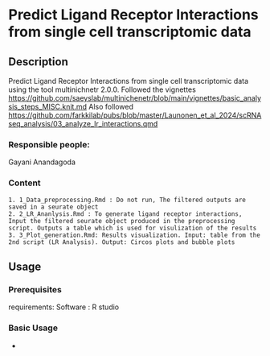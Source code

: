 # Predict Ligand Receptor Interactions from single cell transcriptomic data

## Description
Predict Ligand Receptor Interactions from single cell transcriptomic data using the tool multinichnetr 2.0.0. 
Followed the vignettes https://github.com/saeyslab/multinichenetr/blob/main/vignettes/basic_analysis_steps_MISC.knit.md
Also followed https://github.com/farkkilab/pubs/blob/master/Launonen_et_al_2024/scRNAseq_analysis/03_analyze_lr_interactions.qmd

### Responsible people: 
 Gayani Anandagoda

### Content
  	1. 1_Data_preprocessing.Rmd : Do not run, The filtered outputs are saved in a seurate object
	2. 2_LR_Ananlysis.Rmd : To generate ligand receptor interactions, Input the filtered seurate object produced in the preprocessing script. Outputs a table which is used for visulization of the results
	3. 3_Plot_generation.Rmd: Results visualization. Input: table from the 2nd script (LR Analysis). Output: Circos plots and bubble plots

## Usage

### Prerequisites 
requirements:
    Software : R studio




### Basic Usage
-

